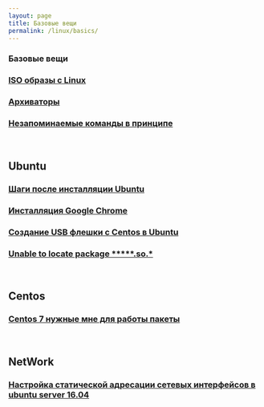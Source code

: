 ```yaml
---
layout: page
title: Базовые вещи
permalink: /linux/basics/
---
```


### Базовые вещи

### [ISO образы с Linux](/linux/basics/distrib/)

### [Архиваторы](/linux/basics/archives/)

### [Незапоминаемые команды в принципе](/linux/basics/commands/)


<br/>

## Ubuntu

### [Шаги после инсталляции Ubuntu](/linux/basics/ubuntu/steps-after-installation/)

### [Инсталляция Google Chrome](/linux/basics/ubuntu/chrome/)

### [Создание USB флешки с Centos в Ubuntu](/linux/basics/ubuntu/make-usb-flash/)

### [Unable to locate package *****.so.*](/linux/basics/ubuntu/Install-package-for-missing-libraries/)


<br/>

## Centos

### [Centos 7 нужные мне для работы пакеты](/linux/basics/centos/7/steps-after-installation/)



<br/>

## NetWork

### [Настройка статической адресации сетевых интерфейсов в ubuntu server 16.04](/linux/basics/ubuntu/static-networking/)
